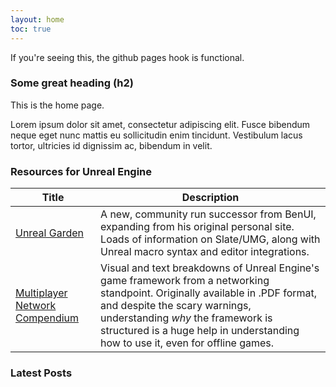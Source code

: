 ```yaml
---
layout: home
toc: true
---
```


If you're seeing this, the github pages hook is functional.

### Some great heading (h2)

This is the home page.

Lorem ipsum dolor sit amet, consectetur adipiscing elit. Fusce bibendum neque eget nunc mattis eu sollicitudin enim tincidunt. Vestibulum lacus tortor, ultricies id dignissim ac, bibendum in velit.

### Resources for Unreal Engine

Title           | Description              
--------------------- | ---------------------
[Unreal Garden](https://unreal-garden.com/) | A new, community run successor from BenUI, expanding from his original personal site. Loads of information on Slate/UMG, along with Unreal macro syntax and editor integrations.        
[Multiplayer Network Compendium](https://cedric-neukirchen.net/docs/intro) | Visual and text breakdowns of Unreal Engine's game framework from a networking standpoint. Originally available in .PDF format, and despite the scary warnings, understanding *why* the framework is structured is a huge help in understanding how to use it, even for offline games.

### Latest Posts